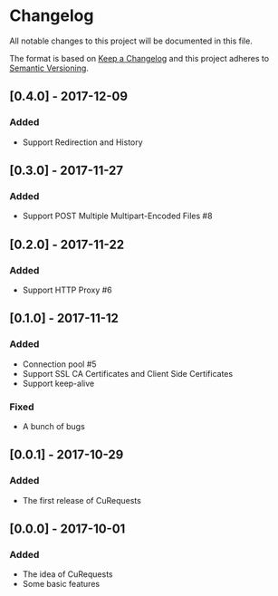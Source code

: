 # Changelog
All notable changes to this project will be documented in this file.

The format is based on [Keep a Changelog](http://keepachangelog.com/en/1.0.0/)
and this project adheres to [Semantic Versioning](http://semver.org/spec/v2.0.0.html).

## [0.4.0] - 2017-12-09
### Added
- Support Redirection and History

## [0.3.0] - 2017-11-27
### Added
- Support POST Multiple Multipart-Encoded Files #8

## [0.2.0] - 2017-11-22
### Added
- Support HTTP Proxy #6

## [0.1.0] - 2017-11-12
### Added
- Connection pool #5
- Support SSL CA Certificates and Client Side Certificates
- Support keep-alive

### Fixed
- A bunch of bugs

## [0.0.1] - 2017-10-29
### Added
- The first release of CuRequests

## [0.0.0] - 2017-10-01
### Added
- The idea of CuRequests
- Some basic features
